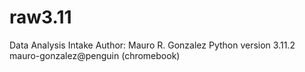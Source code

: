 # raw3.11
Data Analysis Intake
Author: Mauro R. Gonzalez
Python version 3.11.2
mauro-gonzalez@penguin (chromebook)
